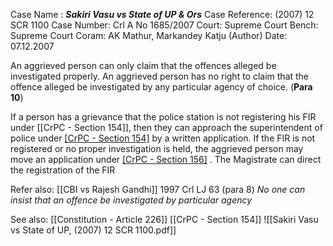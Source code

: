 Case Name : ***Sakiri Vasu vs State of UP & Ors***
Case Reference: (2007) 12 SCR 1100
Case Number: Crl A No 1685/2007
Court: Supreme Court
Bench: Supreme Court
Coram: AK Mathur, Markandey Katju (Author)
Date: 07.12.2007

An aggrieved person can only claim that the offences alleged be investigated properly. An aggrieved person has no right to claim that the offence alleged be investigated by any particular agency of choice. (**Para 10**)

If a person has a grievance that the police station is not registering his FIR under [[CrPC - Section 154]], then they can approach the superintendent of police under [[CrPC - Section 154]](3) by a written application.
If the FIR is not registered or no proper investigation is held, the aggrieved person may move an application under [[CrPC - Section 156]](3) .
The Magistrate can direct the registration of the FIR 

Refer also:
[[CBI vs Rajesh Gandhi]] 1997 Crl LJ 63 (para 8)
	*No one can insist that an offence be investigated by particular agency*

See also:
[[Constitution - Article 226]]
[[CrPC - Section 154]]
![[Sakiri Vasu vs State of UP, (2007) 12 SCR 1100.pdf]]